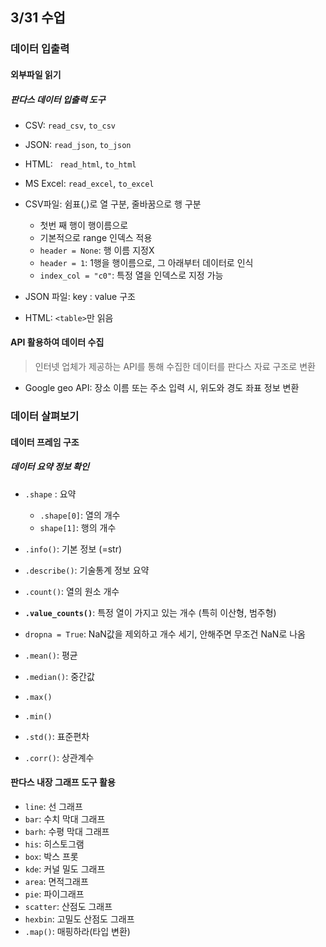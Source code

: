 ## 3/31 수업

### 데이터 입출력

#### 외부파일 읽기

##### 판다스 데이터 입출력 도구

* CSV: `read_csv`, `to_csv`
* JSON: `read_json`, `to_json`
* HTML: ` read_html`, `to_html`
* MS  Excel: `read_excel`, `to_excel`



* CSV파일: 쉼표(,)로 열 구분, 줄바꿈으로 행 구분
  * 첫번 째 행이 행이름으로
  * 기본적으로 range 인덱스 적용 
  * `header = None`: 행 이름 지정X
  * `header = 1`: 1행을 행이름으로, 그 아래부터 데이터로 인식
  * `index_col = "c0"`: 특정 열을 인덱스로 지정 가능

* JSON 파일: key : value 구조
* HTML: `<table>`만 읽음





#### API 활용하여 데이터 수집

> 인터넷 업체가 제공하는 API를 통해 수집한 데이터를 판다스 자료 구조로 변환

* Google geo API: 장소 이름 또는 주소 입력 시, 위도와 경도 좌표 정보 변환



### 데이터 살펴보기

#### 데이터 프레임 구조

##### 데이터 요약 정보 확인

* `.shape` : 요약 
  * `.shape[0]`: 열의 개수
  * `shape[1]`: 행의 개수
* `.info()`: 기본 정보 (=str)
* `.describe()`: 기술통계 정보 요약

* `.count()`: 열의 원소 개수
* **`.value_counts()`**: 특정 열이 가지고 있는 개수 (특히 이산형, 범주형)
* `dropna = True`: NaN값을 제외하고 개수 세기, 안해주면 무조건 NaN로 나옴



* `.mean()`: 평균
* `.median()`: 중간값
* `.max()`
* `.min()`
* `.std()`: 표준편차
* `.corr()`: 상관계수





#### 판다스 내장 그래프 도구 활용

* `line`: 선 그래프
* `bar`: 수치 막대 그래프
* `barh`: 수평 막대 그래프
* `his`: 히스토그램
* `box`: 박스 프롯
* `kde`: 커널 밀도 그래프
* `area`: 면적그래프
* `pie`: 파이그래프
* `scatter`: 산점도 그래프
* `hexbin`: 고밀도 산점도 그래프
* `.map()`: 매핑하라(타입 변환)